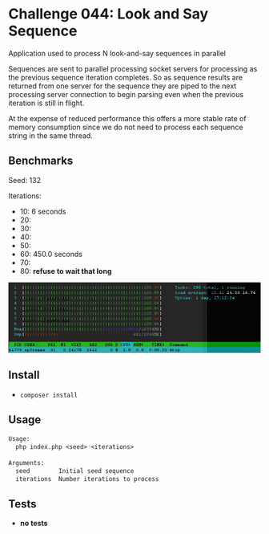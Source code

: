 # Challenge 044: Look and Say Sequence

Application used to process N look-and-say sequences in parallel

Sequences are sent to parallel processing socket servers for processing as the previous sequence iteration completes. So
as sequence results are returned from one server for the sequence they are piped to the next processing server connection
to begin parsing even when the previous iteration is still in flight.

At the expense of reduced performance this offers a more stable rate of memory consumption since we do not need to process
each sequence string in the same thread.

## Benchmarks

Seed: 132

Iterations:
 * 10: 6 seconds
 * 20: 
 * 30: 
 * 40: 
 * 50: 
 * 60: 450.0 seconds
 * 70: 
 * 80: __refuse to wait that long__
 
![System Performance](performance.png)

## Install

* `composer install`

## Usage

    Usage:
      php index.php <seed> <iterations>
    
    Arguments:
      seed        Initial seed sequence
      iterations  Number iterations to process
     
## Tests

* __no tests__

